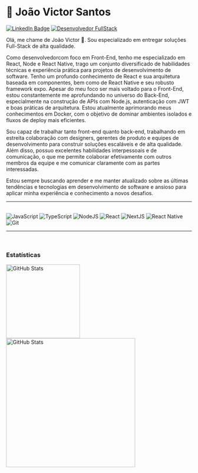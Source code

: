 # 🎈 João Victor Santos

[![LinkedIn Badge](https://img.shields.io/badge/linkedin--%2300EBEB?style=for-the-badge&logo=linkedin&logoColor=white)](https://www.linkedin.com/in/jo%C3%A3o-victor-oliveira-santos-3b8aa1203/)
[![Desenvolvedor FullStack](https://img.shields.io/badge/desenvolvedor%20Fullstack--%FF0000?style=for-the-badge&logoColor=white)](https://github.com/jvsantos1)


Olá, me chame de João Victor 👋. 
Sou especializado em entregar soluções Full-Stack de alta qualidade.

Como desenvolvedorcom foco em Front-End, tenho me especializado em React, Node e React Native, trago um conjunto diversificado de habilidades técnicas e experiência prática para projetos de desenvolvimento de software. Tenho um profundo conhecimento de React e sua arquitetura baseada em componentes, bem como de React Native e seu robusto framework expo. Apesar do meu foco ser mais voltado para o Front-End, estou constantemente me aprofundando no universo do Back-End, especialmente na construção de APIs com Node.js, autenticação com JWT e boas práticas de arquitetura. Estou atualmente aprimorando meus conhecimentos em Docker, com o objetivo de dominar ambientes isolados e fluxos de deploy mais eficientes.

Sou capaz de trabalhar tanto front-end quanto back-end, trabalhando em estreita colaboração com designers, gerentes de produto e equipes de desenvolvimento para construir soluções escaláveis ​​e de alta qualidade. Além disso, possuo excelentes habilidades interpessoais e de comunicação, o que me permite colaborar efetivamente com outros membros da equipe e me comunicar claramente com as partes interessadas.

Estou sempre buscando aprender e me manter atualizado sobre as últimas tendências e tecnologias em desenvolvimento de software e ansioso para aplicar minha experiência e conhecimento a novos desafios.

---


 <div style="display: inline_block"><br>
<img alt="JavaScript" src="https://img.shields.io/badge/javascript%20-%23323330.svg?&style=for-the-badge&logo=javascript&logoColor=%23F7DF1E"/>
<img alt="TypeScript" src="https://img.shields.io/badge/typescript%20-%23007ACC.svg?&style=for-the-badge&logo=typescript&logoColor=white"/>
<img alt="NodeJS" src="https://img.shields.io/badge/node.js%20-%2343853D.svg?&style=for-the-badge&logo=node.js&logoColor=white"/>
<img alt="React" src="https://img.shields.io/badge/react%20-%2320232a.svg?&style=for-the-badge&logo=react&logoColor=%2361DAFB"/>
<img alt="NextJS" src="https://img.shields.io/badge/next.js-000000?style=for-the-badge&logo=next.js&logoColor=white">
<img alt="React Native" src="https://img.shields.io/badge/react_native-61DAFB?style=for-the-badge&logo=react&logoColor=white">
<img alt="Git" src="https://img.shields.io/badge/git%20-%23F05033.svg?&style=for-the-badge&logo=git&logoColor=white"/>
</div>

---

<br/>

### Estatísticas
<p>
  <img 
    align="left" 
    alt="GitHub Stats" 
    height="200" 
    style="padding-right: 5px;"
    src="https://github-readme-stats.vercel.app/api/top-langs/?username=jvsantos1&theme=algolia&layout=compact&custom_title=Tecnologias&langs_conunt=9"
  />

  <img 
    align="left" 
    alt="GitHub Stats" 
    width="350"
    src="https://github-readme-streak-stats.herokuapp.com/?user=jvsantos1&theme=algolia&locale=pt-br" 
  />  
</p>
